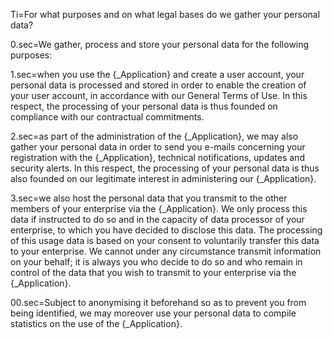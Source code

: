 Ti=For what purposes and on what legal bases do we gather your personal data? 

0.sec=We gather, process and store your personal data for the following purposes:

1.sec=when you use the {_Application} and create a user account, your personal data is processed and stored in order to enable the creation of your user account, in accordance with our General Terms of Use. In this respect, the processing of your personal data is thus founded on compliance with our contractual commitments.

2.sec=as part of the administration of the {_Application}, we may also gather your personal data in order to send you e-mails concerning your registration with the {_Application}, technical notifications, updates and security alerts. In this respect, the processing of your personal data is thus also founded on our legitimate interest in administering our {_Application}.

3.sec=we also host the personal data that you transmit to the other members of your enterprise via the {_Application}. We only process this data if instructed to do so and in the capacity of data processor of your enterprise, to which you have decided to disclose this data. The processing of this usage data is based on your consent to voluntarily transfer this data to your enterprise. We cannot under any circumstance transmit information on your behalf; it is always you who decide to do so and who remain in control of the data that you wish to transmit to your enterprise via the {_Application}. 

00.sec=Subject to anonymising it beforehand so as to prevent you from being identified, we may moreover use your personal data to compile statistics on the use of the {_Application}.